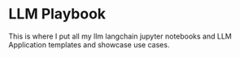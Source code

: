 # LLM Playbook
This is where I put all my llm langchain jupyter notebooks and LLM Application templates and showcase use cases.
